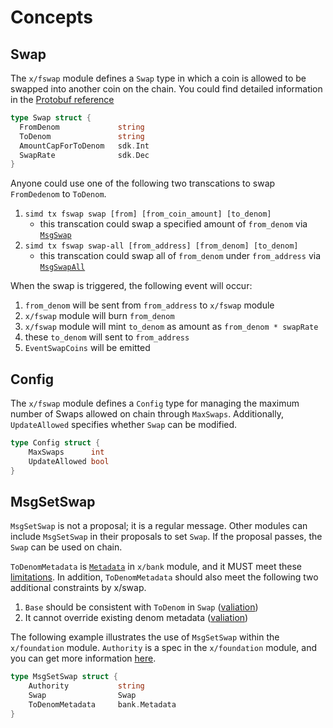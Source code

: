 <!--
order: 1
-->

# Concepts

## Swap


The `x/fswap` module defines a `Swap` type in which a coin is allowed to be swapped into another coin on the chain.
You could find detailed information in the [Protobuf reference](../../../proto/lbm/fswap/v1/fswap.proto#L9-L16) 

```go
type Swap struct {
  FromDenom             string
  ToDenom               string
  AmountCapForToDenom   sdk.Int
  SwapRate              sdk.Dec
}
```

Anyone could use one of the following two transcations to swap `FromDedenom` to `ToDenom`.
1. `simd tx fswap swap [from] [from_coin_amount] [to_denom]`
    - this transcation could swap a specified amount of `from_denom` via [`MsgSwap`](../../../proto/lbm/fswap/v1/tx.proto#L17-L24)
2. `simd tx fswap swap-all [from_address] [from_denom] [to_denom]`
    - this transcation could swap all of `from_denom` under `from_address` via [`MsgSwapAll`](../../../proto/lbm/fswap/v1/tx.proto#L28-L33)

When the swap is triggered, the following event will occur:
1. `from_denom` will be sent from `from_address` to `x/fswap` module
2. `x/fswap` module will burn `from_denom`
3. `x/fswap` module will mint `to_denom` as amount as `from_denom * swapRate`
4. these `to_denom` will sent to `from_address`
5. `EventSwapCoins` will be emitted

## Config

The `x/fswap` module defines a `Config` type for managing the maximum number of Swaps allowed on chain through `MaxSwaps`. Additionally, `UpdateAllowed` specifies whether `Swap` can be modified.

```go
type Config struct {
	MaxSwaps      int
	UpdateAllowed bool
}
```

## MsgSetSwap

`MsgSetSwap` is not a proposal; it is a regular message. Other modules can include `MsgSetSwap` in their proposals to set `Swap`. If the proposal passes, the `Swap` can be used on chain.

`ToDenomMetadata` is [`Metadata`](../../bank/types/bank.pb.go#L325) in `x/bank` module, and it MUST meet these [limitations](../../bank/types/metadata.go#L11). 
In addition, `ToDenomMetadata` should also meet the following two additional constraints by x/swap.
1. `Base` should be consistent with `ToDenom` in `Swap` ([valiation](../types/msgs.go#L121-L123))
2. It cannot override existing denom metadata ([valiation](../keeper/keeper.go#L169))

The following example illustrates the use of `MsgSetSwap` within the `x/foundation` module. `Authority` is a spec in the `x/foundation` module, and you can get more information [here](../../foundation/README.md#L54).

```go
type MsgSetSwap struct {
    Authority           string
    Swap                Swap
    ToDenomMetadata     bank.Metadata
}
```
